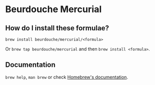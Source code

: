 # Beurdouche Mercurial

## How do I install these formulae?

`brew install beurdouche/mercurial/<formula>`

Or `brew tap beurdouche/mercurial` and then `brew install <formula>`.

## Documentation

`brew help`, `man brew` or check [Homebrew's documentation](https://docs.brew.sh).
